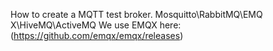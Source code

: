 How to create a MQTT test broker.
  Mosquitto\RabbitMQ\EMQ X\HiveMQ\ActiveMQ
  We use EMQX here:
    (https://github.com/emqx/emqx/releases)
